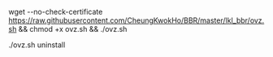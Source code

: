 wget --no-check-certificate https://raw.githubusercontent.com/CheungKwokHo/BBR/master/lkl_bbr/ovz.sh && chmod +x ovz.sh && ./ovz.sh

./ovz.sh uninstall
